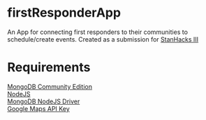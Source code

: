 # firstResponderApp
An App for connecting first responders to their communities to schedule/create events.
Created as a submission for [StanHacks III](https://stanhacks-iii.devpost.com/)

# Requirements
[MongoDB Community Edition](https://www.mongodb.com/try/download/community)  <br>
[NodeJS](https://nodejs.org/en)  <br>
[MongoDB NodeJS Driver](https://www.npmjs.com/package/mongodb)  <br>
[Google Maps API Key](https://developers.google.com/maps/documentation/javascript/get-api-key)
